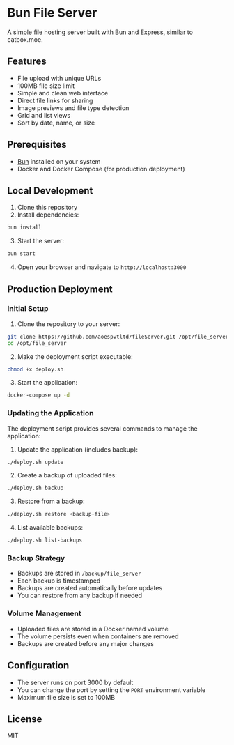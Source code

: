 # Bun File Server

A simple file hosting server built with Bun and Express, similar to catbox.moe.

## Features

- File upload with unique URLs
- 100MB file size limit
- Simple and clean web interface
- Direct file links for sharing
- Image previews and file type detection
- Grid and list views
- Sort by date, name, or size

## Prerequisites

- [Bun](https://bun.sh/) installed on your system
- Docker and Docker Compose (for production deployment)

## Local Development

1. Clone this repository
2. Install dependencies:
```bash
bun install
```

3. Start the server:
```bash
bun start
```

4. Open your browser and navigate to `http://localhost:3000`

## Production Deployment

### Initial Setup

1. Clone the repository to your server:
```bash
git clone https://github.com/aoespvtltd/fileServer.git /opt/file_server
cd /opt/file_server
```

2. Make the deployment script executable:
```bash
chmod +x deploy.sh
```

3. Start the application:
```bash
docker-compose up -d
```

### Updating the Application

The deployment script provides several commands to manage the application:

1. Update the application (includes backup):
```bash
./deploy.sh update
```

2. Create a backup of uploaded files:
```bash
./deploy.sh backup
```

3. Restore from a backup:
```bash
./deploy.sh restore <backup-file>
```

4. List available backups:
```bash
./deploy.sh list-backups
```

### Backup Strategy

- Backups are stored in `/backup/file_server`
- Each backup is timestamped
- Backups are created automatically before updates
- You can restore from any backup if needed

### Volume Management

- Uploaded files are stored in a Docker named volume
- The volume persists even when containers are removed
- Backups are created before any major changes

## Configuration

- The server runs on port 3000 by default
- You can change the port by setting the `PORT` environment variable
- Maximum file size is set to 100MB

## License

MIT 
